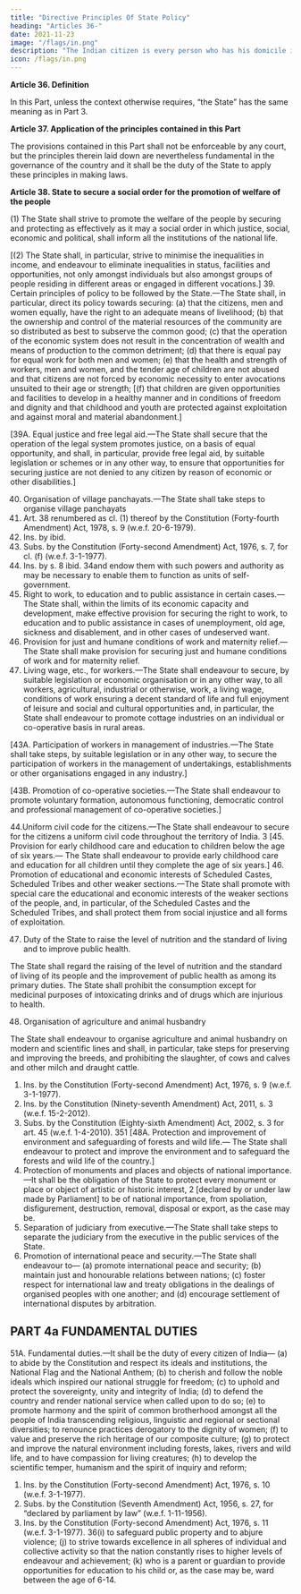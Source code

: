 ```yaml
---
title: "Directive Principles Of State Policy"
heading: "Articles 36-"
date: 2021-11-23
image: "/flags/in.png"
description: "The Indian citizen is every person who has his domicile in the territory of India"
icon: /flags/in.png
---
```




**Article 36. Definition**

In this Part, unless the context otherwise requires, “the State” has the same meaning as in Part 3.


**Article 37. Application of the principles contained in this Part**

The provisions contained in this Part shall not be enforceable by any court, but the principles therein laid down are nevertheless fundamental in the governance of the country and it shall be the duty of the State to apply these principles in making laws.


**Article 38. State to secure a social order for the promotion of welfare of the people**

(1) The State shall strive to promote the welfare of the people by securing and protecting as effectively as it may a social order in which justice, social, economic and political, shall inform all the institutions of the national life.

[(2) The State shall, in particular, strive to minimise the inequalities in income, and endeavour to
eliminate inequalities in status, facilities and opportunities, not only amongst individuals but also amongst
groups of people residing in different areas or engaged in different vocations.]
39. Certain principles of policy to be followed by the State.—The State shall, in particular, direct its
policy towards securing:
(a) that the citizens, men and women equally, have the right to an adequate means of livelihood;
(b) that the ownership and control of the material resources of the community are so distributed as
best to subserve the common good;
(c) that the operation of the economic system does not result in the concentration of wealth and
means of production to the common detriment;
(d) that there is equal pay for equal work for both men and women;
(e) that the health and strength of workers, men and women, and the tender age of children are not
abused and that citizens are not forced by economic necessity to enter avocations unsuited to their age or strength;
[(f) that children are given opportunities and facilities to develop in a healthy manner and in
conditions of freedom and dignity and that childhood and youth are protected against exploitation and
against moral and material abandonment.]

[39A. Equal justice and free legal aid.—The State shall secure that the operation of the legal system
promotes justice, on a basis of equal opportunity, and shall, in particular, provide free legal aid, by suitable
legislation or schemes or in any other way, to ensure that opportunities for securing justice are not denied
to any citizen by reason of economic or other disabilities.]

40. Organisation of village panchayats.—The State shall take steps to organise village panchayats
1. Art. 38 renumbered as cl. (1) thereof by the Constitution (Forty-fourth Amendment) Act, 1978, s. 9 (w.e.f. 20-6-1979).
2. Ins. by ibid.
3. Subs. by the Constitution (Forty-second Amendment) Act, 1976, s. 7, for cl. (f) (w.e.f. 3-1-1977).
4. Ins. by s. 8 ibid.
34and endow them with such powers and authority as may be necessary to enable them to function as units of
self-government.
41. Right to work, to education and to public assistance in certain cases.—The State shall, within
the limits of its economic capacity and development, make effective provision for securing the right to
work, to education and to public assistance in cases of unemployment, old age, sickness and disablement,
and in other cases of undeserved want.
42. Provision for just and humane conditions of work and maternity relief.—The State shall make
provision for securing just and humane conditions of work and for maternity relief.
43. Living wage, etc., for workers.—The State shall endeavour to secure, by suitable legislation or
economic organisation or in any other way, to all workers, agricultural, industrial or otherwise, work, a living wage, conditions of work ensuring a decent standard of life and full enjoyment of leisure and social and cultural opportunities and, in particular, the State shall endeavour to promote cottage industries on an individual or co-operative basis in rural areas.

[43A. Participation of workers in management of industries.—The State shall take steps, by
suitable legislation or in any other way, to secure the participation of workers in the management of
undertakings, establishments or other organisations engaged in any industry.]

[43B. Promotion of co-operative societies.—The State shall endeavour to promote voluntary
formation, autonomous functioning, democratic control and professional management of co-operative
societies.]

44.Uniform civil code for the citizens.—The State shall endeavour to secure for the citizens a uniform
civil code throughout the territory of India.
3
[45. Provision for early childhood care and education to children below the age of six years.—
The State shall endeavour to provide early childhood care and education for all children until they complete
the age of six years.]
46. Promotion of educational and economic interests of Scheduled Castes, Scheduled Tribes and
other weaker sections.—The State shall promote with special care the educational and economic interests
of the weaker sections of the people, and, in particular, of the Scheduled Castes and the Scheduled Tribes,
and shall protect them from social injustice and all forms of exploitation.

47. Duty of the State to raise the level of nutrition and the standard of living and to improve
public health.

The State shall regard the raising of the level of nutrition and the standard of living of its
people and the improvement of public health as among its primary duties. The State shall prohibit the consumption except for medicinal purposes of intoxicating drinks and of drugs which are injurious to health.

48. Organisation of agriculture and animal husbandry

The State shall endeavour to organise agriculture and animal husbandry on modern and scientific lines and shall, in particular, take steps for preserving and improving the breeds, and prohibiting the slaughter, of cows and calves and other milch and draught cattle.
1. Ins. by the Constitution (Forty-second Amendment) Act, 1976, s. 9 (w.e.f. 3-1-1977).
2. Ins. by the Constitution (Ninety-seventh Amendment) Act, 2011, s. 3 (w.e.f. 15-2-2012).
3. Subs. by the Constitution (Eighty-sixth Amendment) Act, 2002, s. 3 for art. 45 (w.e.f. 1-4-2010).
351
[48A. Protection and improvement of environment and safeguarding of forests and wild life.—
The State shall endeavour to protect and improve the environment and to safeguard the forests and wild life
of the country.]
49. Protection of monuments and places and objects of national importance.—It shall be the
obligation of the State to protect every monument or place or object of artistic or historic interest, 2 [declared
by or under law made by Parliament] to be of national importance, from spoliation, disfigurement,
destruction, removal, disposal or export, as the case may be.
50. Separation of judiciary from executive.—The State shall take steps to separate the judiciary from
the executive in the public services of the State.
51. Promotion of international peace and security.—The State shall endeavour to—
(a) promote international peace and security;
(b) maintain just and honourable relations between nations;
(c) foster respect for international law and treaty obligations in the dealings of organised peoples
with one another; and
(d) encourage settlement of international disputes by arbitration.


## PART 4a FUNDAMENTAL DUTIES

51A. Fundamental duties.—It shall be the duty of every citizen of India—
(a) to abide by the Constitution and respect its ideals and institutions, the National Flag and the
National Anthem;
(b) to cherish and follow the noble ideals which inspired our national struggle for freedom;
(c) to uphold and protect the sovereignty, unity and integrity of India;
(d) to defend the country and render national service when called upon to do so;
(e) to promote harmony and the spirit of common brotherhood amongst all the people of India
transcending religious, linguistic and regional or sectional diversities; to renounce practices derogatory
to the dignity of women;
(f) to value and preserve the rich heritage of our composite culture;
(g) to protect and improve the natural environment including forests, lakes, rivers and wild life, and
to have compassion for living creatures;
(h) to develop the scientific temper, humanism and the spirit of inquiry and reform;
1. Ins. by the Constitution (Forty-second Amendment) Act, 1976, s. 10 (w.e.f. 3-1-1977).
2. Subs. by the Constitution (Seventh Amendment) Act, 1956, s. 27, for “declared by parliament by law” (w.e.f. 1-11-1956).
3. Ins. by the Constitution (Forty-second Amendment) Act, 1976, s. 11 (w.e.f. 3-1-1977).
36(i) to safeguard public property and to abjure violence;
(j) to strive towards excellence in all spheres of individual and collective activity so that the nation
constantly rises to higher levels of endeavour and achievement;
(k) who is a parent or guardian to provide opportunities for education to his child or, as the case
may be, ward between the age of 6-14.

